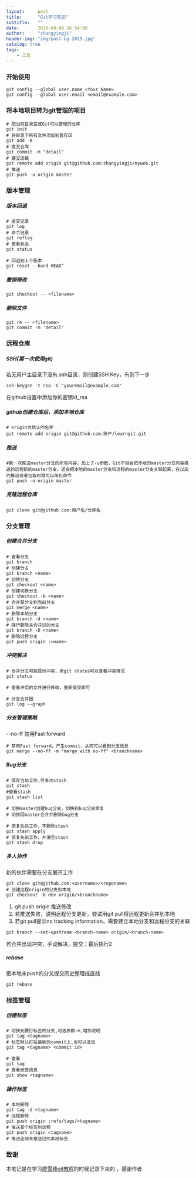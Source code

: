 ```yaml
---
layout:     post
title:      "Git学习笔记"
subtitle:   ""
date:       2018-08-09 16:54:00
author:     "zhangyingji"
header-img: "img/post-bg-2015.jpg"
catalog: true
tags:
    - 工具
---
```



### 开始使用

```
git config --global user.name <Your Name>
git config --global user.email <email@example.com>
```

### 将本地项目转为git管理的项目

```
# 把当前目录变成Git可以管理的仓库
git init
# 将目录下所有文件添加到暂存区
git add -A
# 提交仓库
git commit -m "detail"
# 建立连接
git remote add origin git@github.com:zhangyingji/myweb.git
# 推送
git push -u origin master
```

### 版本管理
##### 版本回退

```
# 提交记录
git log
# 命令记录
git reflog
# 查看状态
git status

# 回退到上个版本
git reset --hard HEAD^
```

##### 撤销修改

```
git checkout -- <filename>
```

##### 删除文件

```
git rm -- <filename>
git commit -m 'detail'
```

### 远程仓库
##### SSH(第一次使用git)

若无用户主目录下没有.ssh目录，则创建SSH Key，有则下一步

```
ssh-keygen -t rsa -C "youremail@example.com"
```

在github设置中添加你的密钥id_rsa

##### github创建仓库后，添加本地仓库

```
# origin为默认的名字
git remote add origin git@github.com:账户/learngit.git
```

##### 推送

```
#第一次推送master分支的所有内容，加上了-u参数，Git不但会把本地的master分支内容推送的远程新的master分支，还会把本地的master分支和远程的master分支关联起来，在以后的推送或者拉取时就可以简化命令
git push -u origin master
```

##### 克隆远程仓库

```
git clone git@github.com:用户名/仓库名
```

### 分支管理
##### 创建合并分支

```
# 查看分支
git branch
# 创建分支
git branch <name>
# 切换分支
git checkout <name>
# 创建切换分支
git checkout -b <name>
# 合并某分支到当前分支
git merge <name>
# 删除本地分支
git branch -d <name>
# 强行删除未合并过的分支
git branch -D <name>
# 删除远程分支
git push origin :<name>
```

##### 冲突解决

```
# 合并分支可能提示冲突，用git status可以查看冲突情况
git status

# 查看冲突的文件进行修改，重新提交即可

# 分支合并图
git log --graph
```

##### 分支管理策略

--no-ff 禁用Fast forward

```
# 禁用Fast forward，产生commit，从而可以看到分支信息
git merge --no-ff -m "merge with no-ff" <branchname>
```

##### Bug分支

```
# 保存当前工作,可多次stash
git stash
#查看stash
git stash list

# 切换master创建bug分支，切换到bug分支修复
# 切换回master合并并删除bug分支

# 恢复先前工作，不删除stash
git stash apply
# 恢复先前工作，并清空stash
git stash drop
```

##### 多人协作

新的伙伴需要在分支展开工作

```
git clone git@github.com:<username>/<reponame>
# 创建远程origin的分支到本地
git checkout -b dev origin/<branchname>
```

1. git push origin <branchname>推送修改
2. 若推送失败，说明远程分支更新，尝试用git pull将远程更新合并到本地
3. 若git pull提示no tracking information，需要建立本地分支和远程分支的关联

```
git branch --set-upstream <branch-name> origin/<branch-name>
```

若合并出现冲突，手动解决，提交；最后执行2

##### rebase

把本地未push的分叉提交历史整理成直线

```
git rebase
```

### 标签管理
##### 创建标签

```
# 切换到要打标签的分支,可选参数-m,增加说明
git tag <tagname>
# 标签默认打在最新的commit上,也可以选定
git tag <tagname> <commit id>

# 查看
git tag
# 查看标签信息
git show <tagname>
```

##### 操作标签

```
# 本地删除
git tag -d <tagname>
# 远程删除
git push origin :refs/tags/<tagname>
# 推送某个标签到远程
git push origin <tagname>
# 推送全部未推送过的本地标签
```

### 致谢

本笔记是在学习[廖雪峰git教程](https://www.liaoxuefeng.com)的时候记录下来的
，感谢作者



